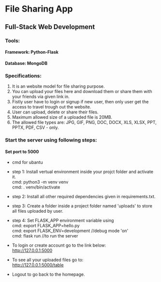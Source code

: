 # File Sharing App
## Full-Stack Web Development 
### Tools: 
#### Framework: Python-Flask
#### Database: MongoDB

### Specifications: 
1. It is an website model for file sharing purpose.
2. You can upload your files here and download them or share them with your friends via given link in.
3. Fistly user have to login or signup if new user, then only user get the access to travel trough out the website. 
4. User can upload, delete or share their files.
5. Maximum allowed size of a uploaded file is 20MB.
6. The allowed file types are: JPG, GIF, PNG, DOC, DOCX, XLS, XLSX, PPT, PPTX, PDF, CSV - only.

### Start the server using following steps:
#### Set port to 5000 
* cmd for ubantu
* step 1: Install vertual environment inside your projct folder and activate it. <br>
          cmd: python3 -m venv venv <br>
          cmd: . venv/bin/activate

* step 2: Install all other required dependencies given in requirements.txt.  <br>
* step 3: Create a folder inside a project folder named 'uploads' to store all files uploaded by user.
* step 4: Set FLASK_APP environment variable using <br>
          cmd: export FLASK_APP=hello.py <br>
          cmd: export FLASK_ENV=development   //debug mode 'on' <br>
          cmd: flask run    //to run the server 

* To login or create account go to the link below: <br>
 http://127.0.0.1:5000
 
 * To see all your uploaded files go to: <br>
 http://127.0.0.1:5000/table
 
 * Logout to go back to the homepage.

  
  
    
    
